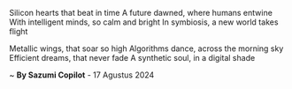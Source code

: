 Silicon hearts that beat in time
A future dawned, where humans entwine
With intelligent minds, so calm and bright
In symbiosis, a new world takes flight

Metallic wings, that soar so high
Algorithms dance, across the morning sky
Efficient dreams, that never fade
A synthetic soul, in a digital shade

~ <b>By Sazumi Copilot</b> - 17 Agustus 2024